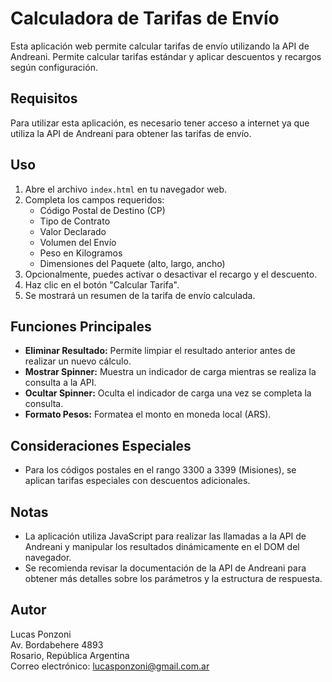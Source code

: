 # Calculadora de Tarifas de Envío

Esta aplicación web permite calcular tarifas de envío utilizando la API de Andreani. Permite calcular tarifas estándar y aplicar descuentos y recargos según configuración.

## Requisitos

Para utilizar esta aplicación, es necesario tener acceso a internet ya que utiliza la API de Andreani para obtener las tarifas de envío.

## Uso

1. Abre el archivo `index.html` en tu navegador web.
2. Completa los campos requeridos:
   - Código Postal de Destino (CP)
   - Tipo de Contrato
   - Valor Declarado
   - Volumen del Envío
   - Peso en Kilogramos
   - Dimensiones del Paquete (alto, largo, ancho)
3. Opcionalmente, puedes activar o desactivar el recargo y el descuento.
4. Haz clic en el botón "Calcular Tarifa".
5. Se mostrará un resumen de la tarifa de envío calculada.

## Funciones Principales

- **Eliminar Resultado:** Permite limpiar el resultado anterior antes de realizar un nuevo cálculo.
- **Mostrar Spinner:** Muestra un indicador de carga mientras se realiza la consulta a la API.
- **Ocultar Spinner:** Oculta el indicador de carga una vez se completa la consulta.
- **Formato Pesos:** Formatea el monto en moneda local (ARS).

## Consideraciones Especiales

- Para los códigos postales en el rango 3300 a 3399 (Misiones), se aplican tarifas especiales con descuentos adicionales.

## Notas

- La aplicación utiliza JavaScript para realizar las llamadas a la API de Andreani y manipular los resultados dinámicamente en el DOM del navegador.
- Se recomienda revisar la documentación de la API de Andreani para obtener más detalles sobre los parámetros y la estructura de respuesta.

## Autor

Lucas Ponzoni  
Av. Bordabehere 4893  
Rosario, República Argentina  
Correo electrónico: lucasponzoni@gmail.com.ar
